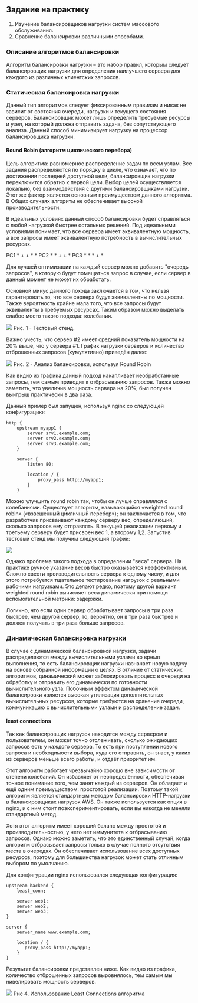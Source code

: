 ## Задание на практику

1. Изучение балансировщиков нагрузки систем массового обслуживания.
2. Сравнение балансировки различными способами.


### Описание алгоритмов балансировки

Алгоритм балансировки нагрузки – это набор правил, которым следует балансировщик нагрузки для определения наилучшего
сервера для каждого из различных клиентских запросов. 

### Статическая балансировка нагрузки

Данный тип алгоритмов следует фиксированным правилам и никак не зависит от состояния очереди, нагрузки и текущего 
состояния серверов. Балансировщик может лишь определить требуемые ресурсы и узел, на который должна отправить задача,
без сопутствующего анализа. Данный способ минимизирует нагрузку на процессор балансировщика нагрузки. 

#### Round Robin (алгоритм циклического перебора)

Цель алгоритма: равномерное распределение задач по всем узлам. Все задания распределяются по порядку в цикле, что
означает, что по достижении последней доступной цели, балансировщик нагрузки
переключится обратно к первой цели. Выбор целей осуществляется локально, без взаимодействия с другими балансировщиками
нагрузки. Этот же фактор является основным преимуществом данного алгоритма. В Общих случаях алгоритм не обеспечивает
высокой производительности.

В идеальных условиях данный способ балансировки будет справляться с любой нагрузкой быстрее остальных решений. Под
идеальными условиями понимает, что все сервера имеет эквивалентную мощность, а все запросы имеет эквивалентную
потребность в вычислительных ресурсах. 

PC1 * + + * *
PC2 * * + + *
PC3 * * * + *

Для лучшей оптимизации на каждый сервер можно добавить "очередь запросов", в которую будут помещаться запрос в случае,
если сервер в данный момент не может их обработать. 

Основной минус данного похода заключается в том, что нельзя гарантировать то, что все сервера будут эквивалентны
по мощности. Также вероятность крайне мала того, что все запросы будут эквиваленты в требуемых ресурсах. Таким
образом можно выделать слабое место такого подхода: колебания. 

![](server-loadbalander.png)
Рис. 1 - Тестовый стенд.

Важно учесть, что сервер #2 имеет средний показатель мощности на 20% выше, что у сервера #1. График нагрузки серверов и 
количество отброшенных запросов (кумулятивно) приведён далее:

![](round_robin_test.png)
Рис. 2 - Анализ балансировки, используя Round Robin

Как видно из графика данный подход накапливает необработанные запросы, тем самым приводит к отбрасыванию запросов. Также
можно заметить, что увеличив мощность сервера на 20%, был получен выигрыш практически в два раза.

Данный пример был запущен, используя nginx со следующей конфигурацию:
```nginx configuration
http {
    upstream myapp1 {
        server srv1.example.com;
        server srv2.example.com;
        server srv3.example.com;
    }

    server {
        listen 80;

        location / {
            proxy_pass http://myapp1;
        }
    }
```

Можно улучшить round robin так, чтобы он лучше справлялся с колебаниями. Существует алгоритм, называющийся «weighted round
robin» («взвешенный цикличный перебор»); он заключается в том, что разработчик присваивают каждому серверу вес, определяющий,
сколько запросов ему отправлять. В текущей реализации первому и третьему серверу будет присвоен вес 1, а второму 1,2. 
Запустив тестовый стенд мы получим следующий график:

![](server-loadbalancer_2.png)

Однако проблема такого подхода в определении "веса" сервера. На практике ручное указание весов быстро оказывается неэффективным. 
Сложно свести производительность сервера к одному числу, и для этого потребуется тщательное тестирование нагрузок 
с реальными рабочими нагрузками. Это делают редко, поэтому другой вариант weighted round robin вычисляет веса динамически 
при помощи вспомогательной метрики: задержки.

Логично, что если один сервер обрабатывает запросы в три раза быстрее, чем другой сервер, то, вероятно, он в три раза 
быстрее и должен получать в три раза больше запросов.


### Динамическая балансировка нагрузки

В случае с динамической балансировкой нагрузки, задачи распределяются между
вычислительными узлами во время выполнения, то есть балансировщик нагрузки
назначает новую задачу на основе собранной информации о целях. В отличие от
статических алгоритмов, динамический может заблокировать процесс в очереди на
обработку и отправить его динамически по готовности вычислительного узла.
Побочным эффектом динамической балансировки является высокая утилизация
дополнительных вычислительных ресурсов, которые требуются на хранение очереди,
коммуникацию с вычислительными узлами и распределение задач.

#### least connections

Так как балансировщик нагрузок находится между сервером и пользователем, он может точно отслеживать, сколько ожидающих 
запросов есть у каждого сервера. То есть при поступлении нового запроса и необходимости выбора, куда его отправить, он
знает, у каких из серверов меньше всего работы, и отдаёт приоритет им.

Этот алгоритм работает чрезвычайно хорошо вне зависимости от степени колебаний. Он избавляет от неопределённости,
обеспечивая точное понимание того, чем занят каждый из серверов. Он обладает и ещё одним преимуществом: простотой
реализации. Поэтому такой алгоритм является стандартным методом балансировки HTTP-нагрузки в балансировщиках нагрузок AWS.
Он также используется как опция в nginx, и с ним стоит поэкспериментировать, если вы никогда не меняли стандартный метод.

Хотя этот алгоритм имеет хороший баланс между простотой и производительностью, у него нет иммунитета к отбрасыванию запросов.
Однако можно заметить, что это единственный случай, когда алгоритм отбрасывает запросы только в случае полного отсутствия
места в очередях. Он обеспечивает использование всех доступных ресурсов, поэтому для большинства нагрузок может стать 
отличным выбором по умолчанию.

Для конфигурации nginx использовался следующая конфигурация:
```nginx configuration
upstream backend {
    least_conn;

    server web1;
    server web2;
    server web3;
}

server {
    server_name www.example.com;

    location / {
       proxy_pass http://myapp1;
    }
}
```

Результат балансировки представлен ниже. Как видно из графика, количество отброшенных запросов выровнялось, тем самым
мы нивелировать мощность серверов. 

![](least-connections_1.png)
Рис 4. Использование Least Connections алгоритма